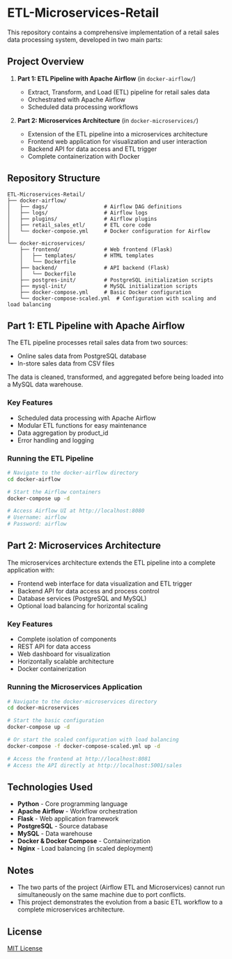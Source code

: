 # ETL-Microservices-Retail

This repository contains a comprehensive implementation of a retail sales data processing system, developed in two main parts:

## Project Overview

1. **Part 1: ETL Pipeline with Apache Airflow** (in `docker-airflow/`)
   - Extract, Transform, and Load (ETL) pipeline for retail sales data
   - Orchestrated with Apache Airflow
   - Scheduled data processing workflows

2. **Part 2: Microservices Architecture** (in `docker-microservices/`)
   - Extension of the ETL pipeline into a microservices architecture
   - Frontend web application for visualization and user interaction
   - Backend API for data access and ETL trigger
   - Complete containerization with Docker

## Repository Structure

```
ETL-Microservices-Retail/
├── docker-airflow/
│   ├── dags/                  # Airflow DAG definitions
│   ├── logs/                  # Airflow logs
│   ├── plugins/               # Airflow plugins
│   ├── retail_sales_etl/      # ETL core code
│   └── docker-compose.yml     # Docker configuration for Airflow
│
└── docker-microservices/
    ├── frontend/              # Web frontend (Flask)
    │   ├── templates/         # HTML templates
    │   └── Dockerfile
    ├── backend/               # API backend (Flask)
    │   └── Dockerfile
    ├── postgres-init/         # PostgreSQL initialization scripts
    ├── mysql-init/            # MySQL initialization scripts
    ├── docker-compose.yml     # Basic Docker configuration
    └── docker-compose-scaled.yml  # Configuration with scaling and load balancing
```

## Part 1: ETL Pipeline with Apache Airflow

The ETL pipeline processes retail sales data from two sources:
- Online sales data from PostgreSQL database
- In-store sales data from CSV files

The data is cleaned, transformed, and aggregated before being loaded into a MySQL data warehouse.

### Key Features

- Scheduled data processing with Apache Airflow
- Modular ETL functions for easy maintenance
- Data aggregation by product_id
- Error handling and logging

### Running the ETL Pipeline

```bash
# Navigate to the docker-airflow directory
cd docker-airflow

# Start the Airflow containers
docker-compose up -d

# Access Airflow UI at http://localhost:8080
# Username: airflow
# Password: airflow
```

## Part 2: Microservices Architecture

The microservices architecture extends the ETL pipeline into a complete application with:

- Frontend web interface for data visualization and ETL trigger
- Backend API for data access and process control
- Database services (PostgreSQL and MySQL)
- Optional load balancing for horizontal scaling

### Key Features

- Complete isolation of components
- REST API for data access
- Web dashboard for visualization
- Horizontally scalable architecture
- Docker containerization

### Running the Microservices Application

```bash
# Navigate to the docker-microservices directory
cd docker-microservices

# Start the basic configuration
docker-compose up -d

# Or start the scaled configuration with load balancing
docker-compose -f docker-compose-scaled.yml up -d

# Access the frontend at http://localhost:8081
# Access the API directly at http://localhost:5001/sales
```

## Technologies Used

- **Python** - Core programming language
- **Apache Airflow** - Workflow orchestration
- **Flask** - Web application framework
- **PostgreSQL** - Source database
- **MySQL** - Data warehouse
- **Docker & Docker Compose** - Containerization
- **Nginx** - Load balancing (in scaled deployment)

## Notes

- The two parts of the project (Airflow ETL and Microservices) cannot run simultaneously on the same machine due to port conflicts.
- This project demonstrates the evolution from a basic ETL workflow to a complete microservices architecture.

## License

[MIT License](LICENSE) 